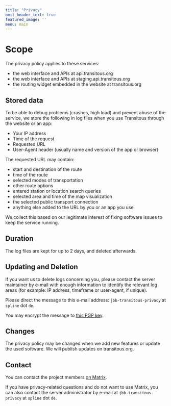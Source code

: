 ```yaml
---
title: "Privacy"
omit_header_text: true
featured_image: ''
menu: main
---
```


<!--
SPDX-FileCopyrightText: 2024 Jonah Brüchert <jbb@kaidan.im>

SPDX-License-Identifier: AGPL-3.0-or-later
-->

# Scope

The privacy policy applies to these services:
* the web interface and APIs at api.transitous.org
* the web interface and APIs at staging.api.transitous.org
* the routing widget embedded in the website at transitous.org

## Stored data

To be able to debug problems (crashes, high load) and prevent abuse of the service, we store the following in log files when you use Transitous through the website or an app:

- Your IP address
- Time of the request
- Requested URL
- User-Agent header (usually name and version of the app or browser)

The requested URL may contain:

- start and destination of the route
- time of the route
- selected modes of transportation
- other route options
- entered station or location search queries
- selected area and time of the map visualization
- the selected public transport connection
- anything else added to the URL by you or an app you use

We collect this based on our legitimate interest of fixing software issues to keep the service running.

## Duration

The log files are kept for up to 2 days, and deleted afterwards.

## Updating and Deletion

If you want us to delete logs concerning you, please contact the server maintainer by e-mail with enough information to identify the relevant log areas (for example: IP address, timeframe or user-agent, if unique).

Please direct the message to this e-mail address: `jbb-transitous-privacy` at `spline` dot `de`.

You may encrypt the message to [this PGP key](https://keys.openpgp.org/search?q=C3D7CAFBF442353F95F69F4AA81E075ABEC80A7E).

## Changes

The privacy policy may be changed when we add new features or update the used software. We will publish updates on transitous.org.

## Contact

You can contact the project members [on Matrix](https://matrix.to/#/#transitous:matrix.spline.de).

If you have privacy-related questions and do not want to use Matrix, you can also contact the server administrator by e-mail at
`jbb-transitous-privacy` at `spline` dot `de`.
